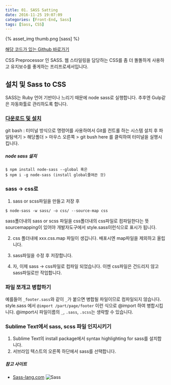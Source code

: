 ```yaml
---
title: 01. SASS Satting
date: 2016-11-25 19:07:09
categories: [Front-End, Sass]
tags: [Sass, CSS]
---
```


{% asset_img thumb.png [sass] %}

[해당 코드가 있는 Github 바로가기](https://github.com/sharryhong/FDS/tree/master/day22-sass)

CSS Preprocessor 인 SASS. 웹 스타일링을 담당하는 CSS를 좀 더 똘똘하게 사용하고 유지보수를 좋게하는 프리프로세서입니다.

## 설치 및 Sass to CSS 
SASS는 Ruby 언어 기반이나 느리기 때문에 node sass로 실행합니다. 추후엔 Gulp같은 자동화툴로 관리하도록 합니다. 

### [다운로드 및 설치](https://git-scm.com)
git bash : 터미널 방식으로 명령어를 사용하여서 Git를 컨트롤 하는 시스템
설치 후 파일탐색기 > 해당폴더 > 마우스 오른쪽 > git bush here 를 클릭하여 터미널을 실행시킵니다. 

##### node sass 설치
```
$ npm install node-sass --global 혹은 
$ npm i -g node-sass (install global줄여쓴 것)
```

### sass -> css로

1. sass or scss파일을 만들고 저장 후 

 ```
 $ node-sass -w sass/ -o css/ --source-map css 
 ```
 sass폴더내의 sass or scss 파일을 css폴더내의 css파일로 컴파일한다는 뜻
 sourcemapping이 있어야 개발자도구에서 style.sass이런식으로 표시가 됩니다.

2. css 폴더내에 xxx.css.map 파일이 생깁니다. 배포시엔 map파일을 제외하고 올립니다. 

3. sass파일을 수정 후 저장합니다. 

4. 자, 이제 sass -> css파일로 컴파일 되었습니다. 이젠 css파일은 건드리지 않고 sass파일로만 작업합니다. 

### 파일 쪼개고 병합하기 

예를들어 `_footer.sass`와 같이 `_`가 붙으면 병합될 파일이므로 컴파일되지 않습니다. 
style.sass 에서 `@import /part/page/footer` 이런 식으로 @import 하여 병합시킵니다. 
@import시 파일이름의 `_`, `.sass`, `.scss`는 생략할 수 있습니다. 

### Sublime Text에서 sass, scss 파일 인지시키기 

1. Sublime Text의 install package에서 syntax highlighting for sass를 설치합니다. 
2. 서브라임 텍스트의 오른쪽 하단에서 sass를 선택합니다. 

##### 참고 사이트 
- [Sass-lang.com](http://sass-lang.com/) 
![Sass](thumb.png)  
